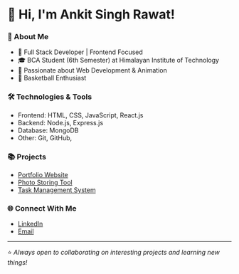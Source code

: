 # 👋 Hi, I'm Ankit Singh Rawat!

### 🚀 About Me
- 🔭 Full Stack Developer | Frontend Focused
- 🎓 BCA Student (6th Semester) at Himalayan Institute of Technology
- 🎨 Passionate about Web Development & Animation
- 🏀 Basketball Enthusiast

### 🛠️ Technologies & Tools
- Frontend: HTML, CSS, JavaScript, React.js
- Backend: Node.js, Express.js
- Database: MongoDB
- Other: Git, GitHub, 

### 📚 Projects
- [Portfolio Website](https://ankit-rawat048.github.io/react-portfolio/)
- [Photo Storing Tool](https://photo-storing-app.vercel.app/)
- [Task Management System](https://github.com/your-task-management-repo)

### 🌐 Connect With Me
- [LinkedIn](https://www.linkedin.com/in/ankit-singh-rawat-582744320/)
- [Email](mailto:anikitrawat9756585534@gmail.com)

---

⭐️ *Always open to collaborating on interesting projects and learning new things!*

